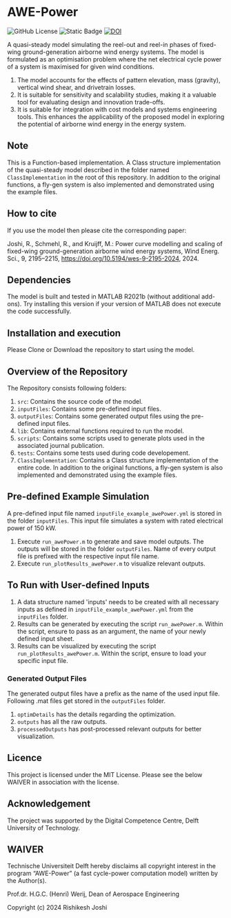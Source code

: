 # AWE-Power
![GitHub License](https://img.shields.io/github/license/awegroup/AWE-Power)
![Static Badge](https://img.shields.io/badge/MATLAB-R2021b-blue)
[![DOI](https://zenodo.org/badge/DOI/10.5281/zenodo.13842297.svg)](https://doi.org/10.5281/zenodo.13842297)

A quasi-steady model simulating the reel-out and reel-in phases of fixed-wing ground-generation airborne wind energy systems. The model is formulated as an optimisation problem where the net electrical cycle power of a system is maximised for given wind conditions.

1. The model accounts for the effects of pattern elevation, mass (gravity), vertical wind shear, and drivetrain losses.
2. It is suitable for sensitivity and scalability studies, making it a valuable tool for evaluating design and innovation trade-offs.
3. It is suitable for integration with cost models and systems engineering tools. This enhances the applicability of the proposed model in exploring the potential of airborne wind energy in the energy system.

## Note
This is a Function-based implementation. A Class structure implementation of the quasi-steady model described in the folder named `ClassImplementation` in the root of this repository.  In addition to the original functions, a fly-gen system is also implemented and demonstrated using the example files.


## How to cite

If you use the model then please cite the corresponding paper:

Joshi, R., Schmehl, R., and Kruijff, M.: Power curve modelling and scaling of fixed-wing ground-generation airborne wind energy systems, Wind Energ. Sci., 9, 2195–2215, https://doi.org/10.5194/wes-9-2195-2024, 2024.

## Dependencies

The model is built and tested in MATLAB R2021b (without additional add-ons). Try installing this version if your version of MATLAB does not execute the code successfully.


## Installation and execution 

Please Clone or Download the repository to start using the model.


## Overview of the Repository

The Repository consists following folders:

1. `src`: Contains the source code of the model.
2. `inputFiles`: Contains some pre-defined input files.
3. `outputFiles`: Contains some generated output files using the pre-defined input files.
4. `lib`: Contains external functions required to run the model.
5. `scripts`: Contains some scripts used to generate plots used in the associated journal publication.
6. `tests`: Contains some tests used during code developement.
7. `ClassImplementation`: Contains a Class structure implementation of the entire code. In addition to the original functions, a fly-gen system is also implemented and demonstrated using the example files. 


## Pre-defined Example Simulation

A pre-defined input file named `inputFile_example_awePower.yml` is stored in the folder `inputFiles`. This input file simulates a system with rated electrical power of 150 kW.
1. Execute `run_awePower.m` to generate and save model outputs. The outputs will be stored in the folder `outputFiles`. Name of every output file is prefixed with the respective input file name.
2. Execute `run_plotResults_awePower.m` to visualize relevant outputs.


## To Run with User-defined Inputs

1. A data structure named 'inputs' needs to be created with all necessary inputs as defined in `inputFile_example_awePower.yml` from the `inputFiles` folder.
2. Results can be generated by executing the script `run_awePower.m`. Within the script, ensure to pass as an argument, the name of your newly defined input sheet.
3. Results can be visualized by executing the script `run_plotResults_awePower.m`. Within the script, ensure to load your specific input file.

### Generated Output Files

The generated output files have a prefix as the name of the used input file. Following .mat files get stored in the `outputFiles` folder.

1. `optimDetails` has the details regarding the optimization.
2. `outputs` has all the raw outputs.
3. `processedOutputs` has post-processed relevant outputs for better visualization.

## Licence
This project is licensed under the MIT License. Please see the below WAIVER in association with the license.

## Acknowledgement
The project was supported by the Digital Competence Centre, Delft University of Technology.

## WAIVER
Technische Universiteit Delft hereby disclaims all copyright interest in the program “AWE-Power” (a fast cycle-power computation model) written by the Author(s).

Prof.dr. H.G.C. (Henri) Werij, Dean of Aerospace Engineering

Copyright (c) 2024 Rishikesh Joshi






